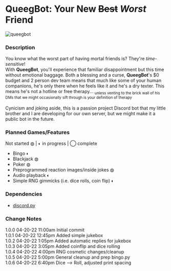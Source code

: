 # QueegBot: Your New ~~Best~~ *Worst* Friend
![queegbot](https://user-images.githubusercontent.com/62485172/164296596-c1a3c2dd-98fb-4fa2-af8c-a2bfd13887bf.png)
### Description
You know what the worst part of having mortal friends is? They're _time-sensitive_!<br>
With **QueegBot**, you'll experience that familiar disappointment but this time without emotional baggage. Both a blessing and a curse, **QueegBot**'s $0 budget and 2 person dev team means that much like some of your human companions, he's only there when he feels like it and he's a dry texter. This means he's not a hotline or free therapy... <sub>unless venting to the brick wall of his DMs that we might occasionally sift through is your definition of therapy</sub><br><br>
Cynicism and joking aside, this is a passion project Discord bot that my little brother and I are developing for our own server, but we might make it a public bot in the future.
### Planned Games/Features
Not started ◍ | ◐ in progress | ◯ complete
- Bingo ◐
- Blackjack ◍
- Poker ◍
- Preprogrammed reaction images/inside jokes ◍
- Audio playback ◐
- Simple RNG gimmicks (i.e. dice rolls, coin flip) ◐
### Dependencies
- [discord.py](https://github.com/Rapptz/discord.py)
### Change Notes
1.0.0   04-20-22 11:00am    Initial commit<br>
1.0.1   04-20-22 12:45pm    Added simple jukebox<br>
1.0.2   04-20-22 1:05pm     Added automatic replies for jukebox<br>
1.0.3   04-20-22 3:05pm     Added coinflip and dice rolling<br>
1.0.4   04-20-22 4:00pm     RNG cosmetic changes/cleanup<br>
1.0.5   04-20-22 5:00pm     General cleanup and prep bingo.py<br>
1.0.6   04-20-22 6:40pm     Dice --> Roll, adjusted print spacing<br>
